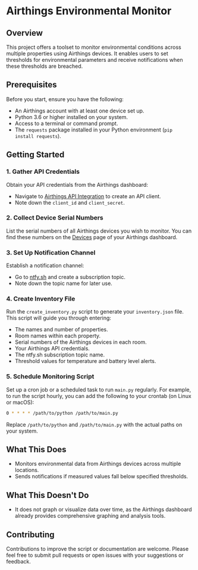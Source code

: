 # Airthings Environmental Monitor

## Overview
This project offers a toolset to monitor environmental conditions across multiple properties using Airthings devices. It enables users to set thresholds for environmental parameters and receive notifications when these thresholds are breached.

## Prerequisites
Before you start, ensure you have the following:
- An Airthings account with at least one device set up.
- Python 3.6 or higher installed on your system.
- Access to a terminal or command prompt.
- The `requests` package installed in your Python environment (`pip install requests`).

## Getting Started

### 1. Gather API Credentials
Obtain your API credentials from the Airthings dashboard:
- Navigate to [Airthings API Integration](https://dashboard.airthings.com/integrations/api-integration) to create an API client.
- Note down the `client_id` and `client_secret`.

### 2. Collect Device Serial Numbers
List the serial numbers of all Airthings devices you wish to monitor. You can find these numbers on the [Devices](https://dashboard.airthings.com/devices) page of your Airthings dashboard.

### 3. Set Up Notification Channel
Establish a notification channel:
- Go to [ntfy.sh](https://ntfy.sh) and create a subscription topic.
- Note down the topic name for later use.

### 4. Create Inventory File
Run the `create_inventory.py` script to generate your `inventory.json` file. This script will guide you through entering:
- The names and number of properties.
- Room names within each property.
- Serial numbers of the Airthings devices in each room.
- Your Airthings API credentials.
- The ntfy.sh subscription topic name.
- Threshold values for temperature and battery level alerts.

### 5. Schedule Monitoring Script
Set up a cron job or a scheduled task to run `main.py` regularly. For example, to run the script hourly, you can add the following to your crontab (on Linux or macOS):
```bash
0 * * * * /path/to/python /path/to/main.py
```
Replace `/path/to/python` and `/path/to/main.py` with the actual paths on your system.

## What This Does
- Monitors environmental data from Airthings devices across multiple locations.
- Sends notifications if measured values fall below specified thresholds.

## What This Doesn't Do
- It does not graph or visualize data over time, as the Airthings dashboard already provides comprehensive graphing and analysis tools.

## Contributing
Contributions to improve the script or documentation are welcome. Please feel free to submit pull requests or open issues with your suggestions or feedback.
